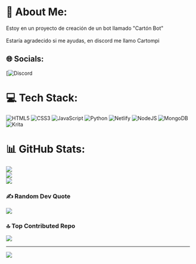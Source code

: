 # 💫 About Me:
Estoy en un proyecto de creación de un bot llamado "Cartón Bot"<br><br>Estaría agradecido si me ayudas, en discord me llamo Cartompi<br>


## 🌐 Socials:
[![Discord](https://discord.gg/eCtn8fn6Q5) 

# 💻 Tech Stack:
![HTML5](https://img.shields.io/badge/html5-%23E34F26.svg?style=for-the-badge&logo=html5&logoColor=white) ![CSS3](https://img.shields.io/badge/css3-%231572B6.svg?style=for-the-badge&logo=css3&logoColor=white) ![JavaScript](https://img.shields.io/badge/javascript-%23323330.svg?style=for-the-badge&logo=javascript&logoColor=%23F7DF1E) ![Python](https://img.shields.io/badge/python-3670A0?style=for-the-badge&logo=python&logoColor=ffdd54) ![Netlify](https://img.shields.io/badge/netlify-%23000000.svg?style=for-the-badge&logo=netlify&logoColor=#00C7B7) ![NodeJS](https://img.shields.io/badge/node.js-6DA55F?style=for-the-badge&logo=node.js&logoColor=white) ![MongoDB](https://img.shields.io/badge/MongoDB-%234ea94b.svg?style=for-the-badge&logo=mongodb&logoColor=white) ![Krita](https://img.shields.io/badge/Krita-203759?style=for-the-badge&logo=krita&logoColor=EEF37B)
# 📊 GitHub Stats:
![](https://github-readme-stats.vercel.app/api?username=Cartompi&theme=dark&hide_border=false&include_all_commits=false&count_private=false)<br/>
![](https://github-readme-streak-stats.herokuapp.com/?user=Cartompi&theme=dark&hide_border=false)<br/>
![](https://github-readme-stats.vercel.app/api/top-langs/?username=Cartompi&theme=dark&hide_border=false&include_all_commits=false&count_private=false&layout=compact)

### ✍️ Random Dev Quote
![](https://quotes-github-readme.vercel.app/api?type=horizontal&theme=tokyonight)

### 🔝 Top Contributed Repo
![](https://github-contributor-stats.vercel.app/api?username=Cartompi&limit=5&theme=gruvbox&combine_all_yearly_contributions=true)

---
[![](https://visitcount.itsvg.in/api?id=Cartompi&icon=0&color=11)](https://visitcount.itsvg.in)
